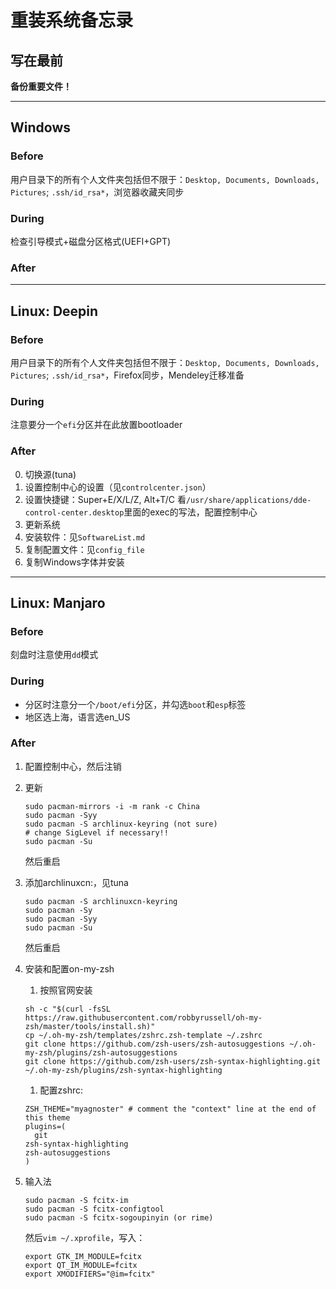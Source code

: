# 重装系统备忘录

## 写在最前

**备份重要文件！**

---

## Windows

### Before
用户目录下的所有个人文件夹包括但不限于：`` Desktop, Documents, Downloads, Pictures ``; `` .ssh/id_rsa* ``，浏览器收藏夹同步

### During
检查引导模式+磁盘分区格式(UEFI+GPT)

### After

---

## Linux: Deepin

### Before
用户目录下的所有个人文件夹包括但不限于：`` Desktop, Documents, Downloads, Pictures ``; `` .ssh/id_rsa* ``，Firefox同步，Mendeley迁移准备

### During

注意要分一个`` efi ``分区并在此放置bootloader

### After

0. 切换源(tuna)
1. 设置控制中心的设置（见`` controlcenter.json ``）
1. 设置快捷键：Super+E/X/L/Z, Alt+T/C
   看`` /usr/share/applications/dde-control-center.desktop ``里面的exec的写法，配置控制中心
1. 更新系统
1. 安装软件：见`` SoftwareList.md ``
1. 复制配置文件：见`` config_file ``
1. 复制Windows字体并安装

---

## Linux: Manjaro

### Before

刻盘时注意使用`` dd ``模式

### During

 - 分区时注意分一个`` /boot/efi ``分区，并勾选`` boot ``和`` esp ``标签
 - 地区选上海，语言选en_US

### After

1. 配置控制中心，然后注销

1. 更新
   ```shell
   sudo pacman-mirrors -i -m rank -c China
   sudo pacman -Syy
   sudo pacman -S archlinux-keyring (not sure)
   # change SigLevel if necessary!!
   sudo pacman -Su
   ```
   然后重启

1. 添加archlinuxcn:，见tuna
   ```shell
   sudo pacman -S archlinuxcn-keyring
   sudo pacman -Sy
   sudo pacman -Syy
   sudo pacman -Su
   ```
   然后重启

1. 安装和配置on-my-zsh
   1. 按照官网安装
   ```shell
   sh -c "$(curl -fsSL https://raw.githubusercontent.com/robbyrussell/oh-my-zsh/master/tools/install.sh)"
   cp ~/.oh-my-zsh/templates/zshrc.zsh-template ~/.zshrc
   git clone https://github.com/zsh-users/zsh-autosuggestions ~/.oh-my-zsh/plugins/zsh-autosuggestions
   git clone https://github.com/zsh-users/zsh-syntax-highlighting.git ~/.oh-my-zsh/plugins/zsh-syntax-highlighting
   ```

   1. 配置zshrc: 
   ```shell
   ZSH_THEME="myagnoster" # comment the "context" line at the end of this theme
   plugins=(
     git
   zsh-syntax-highlighting
   zsh-autosuggestions
   )
   ```

1. 输入法
   ```shell
   sudo pacman -S fcitx-im
   sudo pacman -S fcitx-configtool
   sudo pacman -S fcitx-sogoupinyin (or rime)
   ```
   然后`` vim ~/.xprofile ``，写入：
   ```shell
   export GTK_IM_MODULE=fcitx
   export QT_IM_MODULE=fcitx
   export XMODIFIERS="@im=fcitx"
   ```
